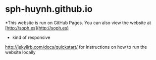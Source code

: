 # sph-huynh.github.io

*This website is run on GitHub Pages. You can also view the website at [http://soph.es](http://soph.es)
* kind of responsive

http://jekyllrb.com/docs/quickstart/ for instructions on how to run the website locally
